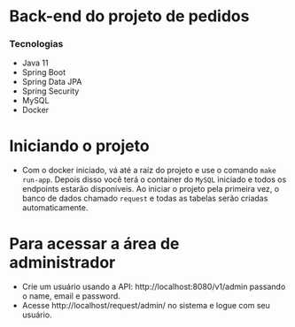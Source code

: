 # Back-end do projeto de pedidos

### Tecnologias

- Java 11
- Spring Boot
- Spring Data JPA
- Spring Security
- MySQL
- Docker

# Iniciando o projeto

- Com o docker iniciado, vá até a raíz do projeto e use o comando `make run-app`. Depois disso você terá o container do `MySQL` iniciado e todos os endpoints estarão disponíveis. Ao iniciar o projeto pela primeira vez, o banco de dados chamado `request` e todas as tabelas serão criadas automaticamente.

# Para acessar a área de administrador

- Crie um usuário usando a API: http://localhost:8080/v1/admin passando o name, email e password. 
- Acesse http://localhost/request/admin/ no sistema e logue com seu usuário.
